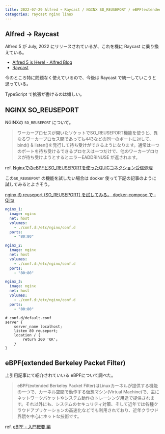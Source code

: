 ```yaml
---
title: 2022-07-29 Alfred → Raycast / NGINX SO_REUSEPORT / eBPF(extended Berkeley Packet Filter)
categories: raycast nginx linux
---
```


## Alfred → Raycast

Alfred 5 が July, 2022 にリリースされているが、これを機に Raycast に乗り換えている。

- [Alfred 5 is Here! - Alfred Blog](https://www.alfredapp.com/blog/announcements/alfred-5-is-here/)
- [Raycast](https://www.raycast.com/)

今のところ特に問題なく使えているので、今後は Raycast で統一していこうと思っている。

TypeScript で拡張が書けるのは嬉しい。

## NGINX SO_REUSEPORT

NGINXの `SO_REUSEPORT` について。

> ワーカープロセスが開いたソケットでSO_REUSEPORT機能を使うと、異なるワーカープロセス間であっても443などの同一のポートに対して、bind() & listen()を発行して待ち受けができるようになります。通常は一つのポートを待ち受けるできるプロセスは一つだけで、他のワーカープロセスが待ち受けようとするとエラーEADDRINUSE が返されます。

ref. [NginxでのeBPFとSO_REUSEPORTを使ったQUICコネクション受信処理](https://medium.com/nttlabs/nginx-quic-ebpf-soreuseport-127c62112a8d)

この`SO_REUSEPORT` の機能を試したい場合は docker 使って下記の記事のように試してみるとよさそう。

[nginx の reuseport (SO_REUSEPORT) を試してみる。 docker-compose で - Qiita](https://qiita.com/kitsuyui/items/9f266e3463a9813cf947)

```yml
nginx_1:
  image: nginx
  net: host
  volumes:
    - ./conf.d:/etc/nginx/conf.d
  ports:
    - "80:80"

nginx_2:
  image: nginx
  net: host
  volumes:
    - ./conf.d:/etc/nginx/conf.d
  ports:
    - "80:80"

nginx_3:
  image: nginx
  net: host
  volumes:
    - ./conf.d:/etc/nginx/conf.d
  ports:
    - "80:80"
```

```
# conf.d/default.conf
server {
    server_name localhost;
    listen 80 reuseport;
    location / {
        return 200 'OK';
    }
}
```

## eBPF(extended Berkeley Packet Filter)

上引用記事にて紹介されていいる eBPFについて調べた。

> eBPF(extended Berkeley Packet Filter)はLinuxカーネルが提供する機能の一つで、カーネル空間で動作する仮想マシン(Virtual Machine)で、主にネットワークパケットやシステム動作のトレーシング用途で提供されます。それ以外にも、システムのセキュリティ対策、そして近年では各種クラウドアプリケーションの高速化などでも利用されており、近年クラウド界隈を中心にホットな技術です。

ref. [eBPF - 入門概要 編](https://zenn.dev/hidenori3/articles/e1352e8cfeb2af)
